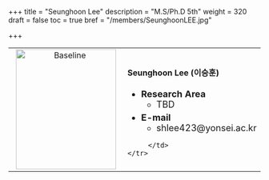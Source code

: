 +++
title = "Seunghoon Lee"
description = "M.S/Ph.D 5th"
weight = 320
draft = false
toc = true
bref = "/members/SeunghoonLEE.jpg"

+++

<table>
    <tr>
       <td width="280" align="center" valign="top">
          <img alt="Baseline" width="200px" height="240" src="/members/SeunghoonLEE.jpg">
       </td>
       <td>
            <h4>Seunghoon Lee (이승훈)</h4>
            <ul class="member_info">
                <li style="font-size: 18px"><b>Research Area</b>
                    <ul class="interest">
                        <li style="margin-bottom: 5px">TBD</li>
                    </ul>
                </li>
                <li style="font-size: 18px"><b>E-mail</b>
                    <ul>
                        <li style="margin-bottom: 5px">shlee423@yonsei.ac.kr</li>
                    </ul>
                </li>
            </ul>


         </td>
    </tr>
</table>